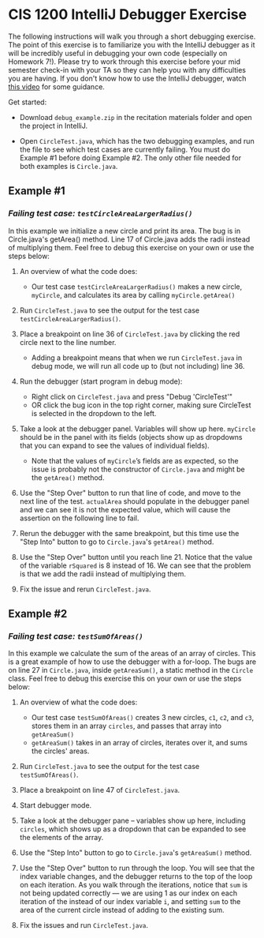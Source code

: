 # CIS 1200 IntelliJ Debugger Exercise
The following instructions will walk you through a short debugging exercise. The point of this exercise is to familiarize you with the IntelliJ debugger as it will be incredibly useful in debugging your own code (especially on Homework 7!). Please try to work through this exercise before your mid semester check-in with your TA so they can help you with any difficulties you are having.
If you don't know how to use the IntelliJ debugger, watch [this video](https://www.youtube.com/watch?v=1bCgzjatcr4) for some guidance.

Get started:

* Download `debug_example.zip` in the recitation materials folder and open the project in IntelliJ.

* Open `CircleTest.java`, which has the two debugging examples, and run the file to see which test cases are currently failing. You must do Example #1 before doing Example #2. The only other file needed for both examples is `Circle.java`.

## Example #1
### *Failing test case: `testCircleAreaLargerRadius()`*
In this example we initialize a new circle and print its area. The bug is in Circle.java's getArea() method. Line 17 of Circle.java adds the radii instead of multiplying them. Feel free to debug this exercise on your own or use the steps below:

1. An overview of what the code does:
    * Our test case `testCircleAreaLargerRadius()` makes a new circle, `myCircle`, and calculates its area by calling `myCircle.getArea()`

2. Run `CircleTest.java` to see the output for the test case `testCircleAreaLargerRadius()`.

3. Place a breakpoint on line 36 of `CircleTest.java` by clicking the red circle next to the line number.
    * Adding a breakpoint means that when we run `CircleTest.java` in debug mode, we will run all code up to (but not including) line 36.

4. Run the debugger (start program in debug mode):
    * Right click on `CircleTest.java` and press "Debug 'CircleTest'"
    * OR click the bug icon  in the top right corner, making sure CircleTest is selected in the dropdown to the left.

5. Take a look at the debugger panel. Variables will show up here. `myCircle` should be in the panel with its fields (objects show up as dropdowns that you can expand to see the values of individual fields).
    * Note that the values of `myCircle`’s fields are as expected, so the issue is probably not the constructor of `Circle.java` and might be the `getArea()` method.

6. Use the "Step Over" button to run that line of code, and move to the next line of the test. `actualArea` should populate in the debugger panel and we can see it is not the expected value, which will cause the assertion on the following line to fail.

7. Rerun the debugger with the same breakpoint, but this time use the "Step Into" button to go to `Circle.java`'s `getArea()` method.

8. Use the "Step Over" button until you reach line 21. Notice that the value of the variable `rSquared` is 8 instead of 16. We can see that the problem is that we add the radii instead of multiplying them.

9. Fix the issue and rerun `CircleTest.java`.

## Example #2
### *Failing test case: `testSumOfAreas()`*
In this example we calculate the sum of the areas of an array of circles. This is a great example of how to use the debugger with a for-loop. The bugs are on line 27 in `Circle.java`, inside `getAreaSum()`, a static method in the `Circle` class. Feel free to debug this exercise this on your own or use the steps below:

1. An overview of what the code does:
    * Our test case `testSumOfAreas()` creates 3 new circles, `c1`, `c2`, and `c3`, stores them in an array `circles`, and passes that array into `getAreaSum()`
    * `getAreaSum()` takes in an array of circles, iterates over it, and sums the circles' areas.

2. Run `CircleTest.java` to see the output for the test case `testSumOfAreas()`.

3. Place a breakpoint on line 47 of `CircleTest.java`.

4. Start debugger mode.

5. Take a look at the debugger pane – variables show up here, including `circles`, which shows up as a dropdown that can be expanded to see the elements of the array.

6. Use the "Step Into" button to go to `Circle.java`'s `getAreaSum()` method.

7. Use the "Step Over" button to run through the loop. You will see that the index variable changes, and the debugger returns to the top of the loop on each iteration. As you walk through the iterations, notice that `sum` is not being updated correctly — we are using 1 as our index on each iteration of the instead of our index variable `i`, and setting `sum` to the area of the current circle instead of adding to the existing sum.

8. Fix the issues and run `CircleTest.java`.